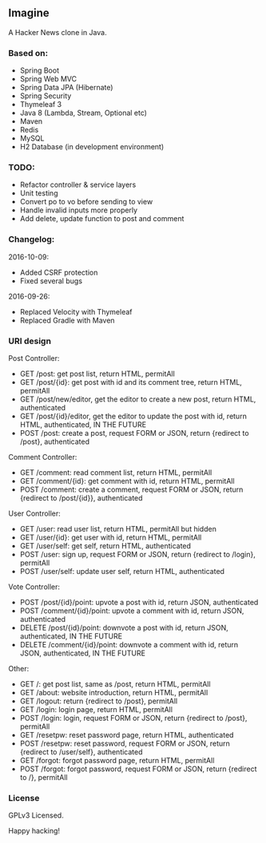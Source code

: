 ## Imagine

A Hacker News clone in Java.

### Based on:

- Spring Boot
- Spring Web MVC
- Spring Data JPA (Hibernate)
- Spring Security
- Thymeleaf 3
- Java 8 (Lambda, Stream, Optional etc)
- Maven
- Redis
- MySQL
- H2 Database (in development environment)

### TODO:

- Refactor controller & service layers
- Unit testing
- Convert po to vo before sending to view
- Handle invalid inputs more properly
- Add delete, update function to post and comment

### Changelog:

2016-10-09:

- Added CSRF protection
- Fixed several bugs

2016-09-26:

- Replaced Velocity with Thymeleaf
- Replaced Gradle with Maven 

### URI design

Post Controller:

- GET /post: get post list, return HTML, permitAll
- GET /post/{id}: get post with id and its comment tree, return HTML, permitAll
- GET /post/new/editor, get the editor to create a new post, return HTML, authenticated
- GET /post/{id}/editor, get the editor to update the post with id, return HTML, authenticated, IN THE FUTURE
- POST /post: create a post, request FORM or JSON, return {redirect to /post}, authenticated

Comment Controller:

- GET /comment: read comment list, return HTML, permitAll
- GET /comment/{id}: get comment with id, return HTML, permitAll
- POST /comment: create a comment, request FORM or JSON, return {redirect to /post/{id}}, authenticated

User Controller:

- GET /user: read user list, return HTML, permitAll but hidden
- GET /user/{id}: get user with id, return HTML, permitAll
- GET /user/self: get self, return HTML, authenticated
- POST /user: sign up, request FORM or JSON, return {redirect to /login}, permitAll
- POST /user/self: update user self, return HTML, authenticated

Vote Controller:

- POST /post/{id}/point: upvote a post with id, return JSON, authenticated
- POST /comment/{id}/point: upvote a comment with id, return JSON, authenticated
- DELETE /post/{id}/point: downvote a post with id, return JSON, authenticated, IN THE FUTURE
- DELETE /comment/{id}/point: downvote a comment with id, return JSON, authenticated, IN THE FUTURE

Other:

- GET /: get post list, same as /post, return HTML, permitAll
- GET /about: website introduction, return HTML, permitAll
- GET /logout: return {redirect to /post}, permitAll
- GET /login: login page, return HTML, permitAll
- POST /login: login, request FORM or JSON, return {redirect to /post}, permitAll
- GET /resetpw: reset password page, return HTML, authenticated
- POST /resetpw: reset password, request FORM or JSON, return {redirect to /user/self}, authenticated
- GET /forgot: forgot password page, return HTML, permitAll
- POST /forgot: forgot password, request FORM or JSON, return {redirect to /}, permitAll

### License

GPLv3 Licensed.

Happy hacking!
